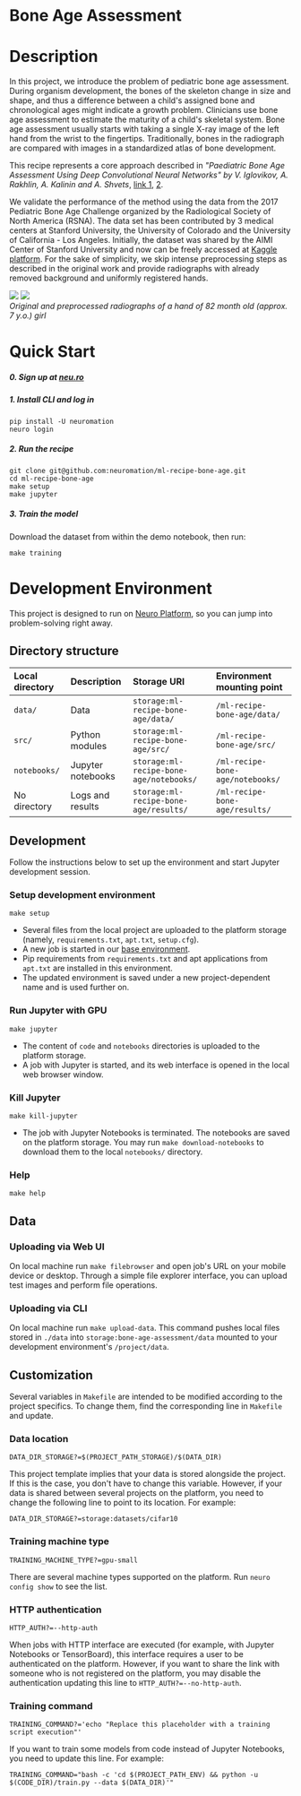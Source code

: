 # Bone Age Assessment

# Description

In this project, we introduce the problem of pediatric bone age assessment. During organism development, the bones of the skeleton change in size and shape, and thus a difference between a child's assigned bone and chronological ages might indicate a growth problem. Clinicians use bone age assessment to estimate the maturity of a child's skeletal system. Bone age assessment usually starts with taking a single X-ray image of the left hand from the wrist to the fingertips. Traditionally, bones in the radiograph are compared with images in a standardized atlas of bone development. 

This recipe represents a core approach described in _"Paediatric Bone Age Assessment Using Deep Convolutional Neural Networks" by V. Iglovikov, A. Rakhlin, A. Kalinin and A. Shvets_, [link 1](https://link.springer.com/chapter/10.1007%2F978-3-030-00889-5_34), [2](https://www.biorxiv.org/content/biorxiv/early/2018/06/20/234120.full.pdf). 

We validate the performance of the method using the data from the 2017 Pediatric Bone Age Challenge organized by the Radiological Society of North America (RSNA). The data set has been contributed by 3 medical centers at Stanford University,  the University of Colorado and the University of California - Los Angeles. Initially, the dataset was shared by the AIMI Center of Stanford University and now can be freely accessed at [Kaggle platform](https://kaggle.com/kmader/rsna-bone-age). For the sake of simplicity, we skip intense preprocessing steps as described in the original work and provide radiographs with already removed background and uniformly registered hands.    

![](./img/1381_original.png) 
![](./img/1381_preprocessed.png)  
*Original and preprocessed radiographs of a hand of 82 month old (approx. 7 y.o.) girl*

# Quick Start

##### 0. Sign up at [neu.ro](https://neu.ro)
##### 1. Install CLI and log in
```shell
pip install -U neuromation
neuro login
```
##### 2. Run the recipe
```shell
git clone git@github.com:neuromation/ml-recipe-bone-age.git
cd ml-recipe-bone-age
make setup
make jupyter
```
##### 3. Train the model
Download the dataset from within the demo notebook, then run:
```shell
make training
```

# Development Environment

This project is designed to run on [Neuro Platform](https://neu.ro), so you can jump into problem-solving right away.

## Directory structure

| Local directory                      | Description       | Storage URI                                                                  | Environment mounting point |
|:------------------------------------ |:----------------- |:---------------------------------------------------------------------------- |:-------------------------- | 
| `data/`                              | Data              | `storage:ml-recipe-bone-age/data/`                              | `/ml-recipe-bone-age/data/` | 
| `src/` | Python modules    | `storage:ml-recipe-bone-age/src/` | `/ml-recipe-bone-age/src/` |
| `notebooks/`                         | Jupyter notebooks | `storage:ml-recipe-bone-age/notebooks/`                         | `/ml-recipe-bone-age/notebooks/` |
| No directory                         | Logs and results  | `storage:ml-recipe-bone-age/results/`                           | `/ml-recipe-bone-age/results/` |

## Development

Follow the instructions below to set up the environment and start Jupyter development session.

### Setup development environment 

`make setup`

* Several files from the local project are uploaded to the platform storage (namely, `requirements.txt`, 
  `apt.txt`, `setup.cfg`).
* A new job is started in our [base environment](https://hub.docker.com/r/neuromation/base). 
* Pip requirements from `requirements.txt` and apt applications from `apt.txt` are installed in this environment.
* The updated environment is saved under a new project-dependent name and is used further on.

### Run Jupyter with GPU 

`make jupyter`

* The content of `code` and `notebooks` directories is uploaded to the platform storage.
* A job with Jupyter is started, and its web interface is opened in the local web browser window.

### Kill Jupyter

`make kill-jupyter`

* The job with Jupyter Notebooks is terminated. The notebooks are saved on the platform storage. You may run 
  `make download-notebooks` to download them to the local `notebooks/` directory.

### Help

`make help`

## Data

### Uploading via Web UI

On local machine run `make filebrowser` and open job's URL on your mobile device or desktop.
Through a simple file explorer interface, you can upload test images and perform file operations.

### Uploading via CLI

On local machine run `make upload-data`. This command pushes local files stored in `./data`
into `storage:bone-age-assessment/data` mounted to your development environment's `/project/data`.

## Customization

Several variables in `Makefile` are intended to be modified according to the project specifics. 
To change them, find the corresponding line in `Makefile` and update.

### Data location

`DATA_DIR_STORAGE?=$(PROJECT_PATH_STORAGE)/$(DATA_DIR)`

This project template implies that your data is stored alongside the project. If this is the case, you don't 
have to change this variable. However, if your data is shared between several projects on the platform, 
you need to change the following line to point to its location. For example:

`DATA_DIR_STORAGE?=storage:datasets/cifar10`

### Training machine type

`TRAINING_MACHINE_TYPE?=gpu-small`

There are several machine types supported on the platform. Run `neuro config show` to see the list.

### HTTP authentication

`HTTP_AUTH?=--http-auth`

When jobs with HTTP interface are executed (for example, with Jupyter Notebooks or TensorBoard), this interface requires
a user to be authenticated on the platform. However, if you want to share the link with someone who is not registered on
the platform, you may disable the authentication updating this line to `HTTP_AUTH?=--no-http-auth`.

### Training command

`TRAINING_COMMAND?='echo "Replace this placeholder with a training script execution"'`

If you want to train some models from code instead of Jupyter Notebooks, you need to update this line. For example:

`TRAINING_COMMAND="bash -c 'cd $(PROJECT_PATH_ENV) && python -u $(CODE_DIR)/train.py --data $(DATA_DIR)'"`

